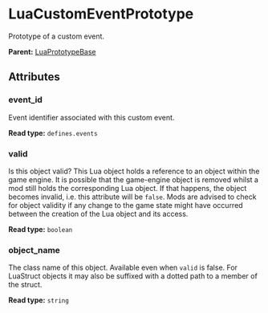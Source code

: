 # LuaCustomEventPrototype

Prototype of a custom event.

**Parent:** [LuaPrototypeBase](LuaPrototypeBase.md)

## Attributes

### event_id

Event identifier associated with this custom event.

**Read type:** `defines.events`

### valid

Is this object valid? This Lua object holds a reference to an object within the game engine. It is possible that the game-engine object is removed whilst a mod still holds the corresponding Lua object. If that happens, the object becomes invalid, i.e. this attribute will be `false`. Mods are advised to check for object validity if any change to the game state might have occurred between the creation of the Lua object and its access.

**Read type:** `boolean`

### object_name

The class name of this object. Available even when `valid` is false. For LuaStruct objects it may also be suffixed with a dotted path to a member of the struct.

**Read type:** `string`

